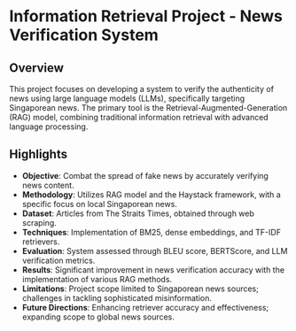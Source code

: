 # Information Retrieval Project - News Verification System

## Overview
This project focuses on developing a system to verify the authenticity of news using large language models (LLMs), specifically targeting Singaporean news. The primary tool is the Retrieval-Augmented-Generation (RAG) model, combining traditional information retrieval with advanced language processing.

## Highlights
- **Objective**: Combat the spread of fake news by accurately verifying news content.
- **Methodology**: Utilizes RAG model and the Haystack framework, with a specific focus on local Singaporean news.
- **Dataset**: Articles from The Straits Times, obtained through web scraping.
- **Techniques**: Implementation of BM25, dense embeddings, and TF-IDF retrievers.
- **Evaluation**: System assessed through BLEU score, BERTScore, and LLM verification metrics.
- **Results**: Significant improvement in news verification accuracy with the implementation of various RAG methods.
- **Limitations**: Project scope limited to Singaporean news sources; challenges in tackling sophisticated misinformation.
- **Future Directions**: Enhancing retriever accuracy and effectiveness; expanding scope to global news sources.
